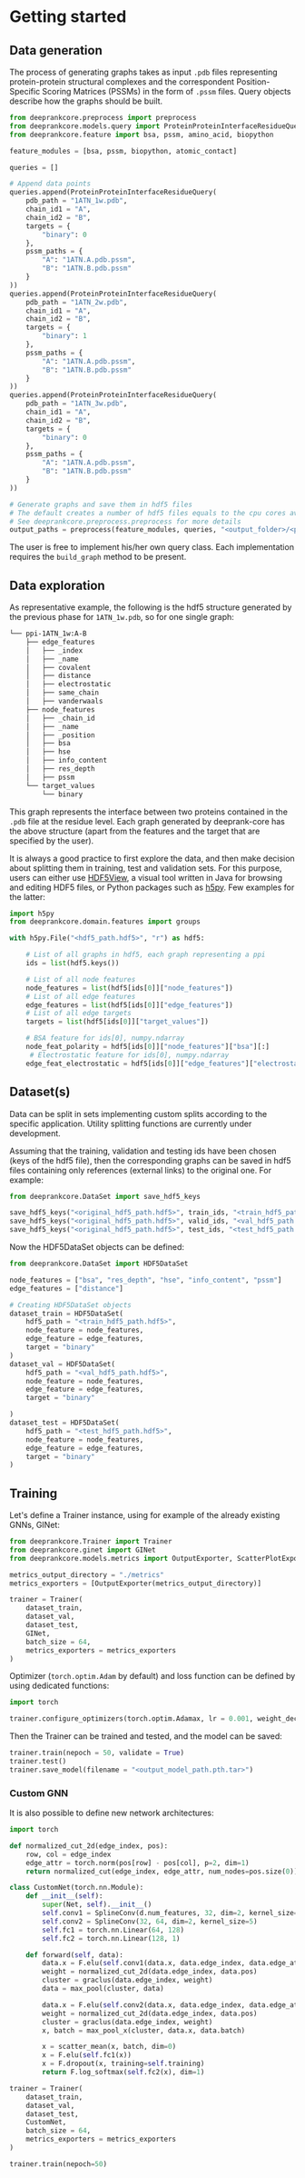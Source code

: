 # Getting started

## Data generation

The process of generating graphs takes as input `.pdb` files representing protein-protein structural complexes and the correspondent Position-Specific Scoring Matrices (PSSMs) in the form of `.pssm` files. Query objects describe how the graphs should be built.

```python
from deeprankcore.preprocess import preprocess
from deeprankcore.models.query import ProteinProteinInterfaceResidueQuery
from deeprankcore.feature import bsa, pssm, amino_acid, biopython

feature_modules = [bsa, pssm, biopython, atomic_contact]

queries = []

# Append data points
queries.append(ProteinProteinInterfaceResidueQuery(
    pdb_path = "1ATN_1w.pdb",
    chain_id1 = "A",
    chain_id2 = "B",
    targets = {
        "binary": 0
    },
    pssm_paths = {
        "A": "1ATN.A.pdb.pssm",
        "B": "1ATN.B.pdb.pssm"
    }
))
queries.append(ProteinProteinInterfaceResidueQuery(
    pdb_path = "1ATN_2w.pdb",
    chain_id1 = "A",
    chain_id2 = "B",
    targets = {
        "binary": 1
    },
    pssm_paths = {
        "A": "1ATN.A.pdb.pssm",
        "B": "1ATN.B.pdb.pssm"
    }
))
queries.append(ProteinProteinInterfaceResidueQuery(
    pdb_path = "1ATN_3w.pdb",
    chain_id1 = "A",
    chain_id2 = "B",
    targets = {
        "binary": 0
    },
    pssm_paths = {
        "A": "1ATN.A.pdb.pssm",
        "B": "1ATN.B.pdb.pssm"
    }
))

# Generate graphs and save them in hdf5 files
# The default creates a number of hdf5 files equals to the cpu cores available
# See deeprankcore.preprocess.preprocess for more details
output_paths = preprocess(feature_modules, queries, "<output_folder>/<prefix_for_outputs>")

```

The user is free to implement his/her own query class. Each implementation requires the `build_graph` method to be present.

## Data exploration

As representative example, the following is the hdf5 structure generated by the previous phase for `1ATN_1w.pdb`, so for one single graph:

```bash
└── ppi-1ATN_1w:A-B
    ├── edge_features
    │   ├── _index
    │   ├── _name
    │   ├── covalent
    │   ├── distance
    │   ├── electrostatic
    │   ├── same_chain
    │   ├── vanderwaals
    ├── node_features
    │   ├── _chain_id
    │   ├── _name
    │   ├── _position
    │   ├── bsa
    │   ├── hse
    │   ├── info_content
    │   ├── res_depth
    │   ├── pssm
    └── target_values
        └── binary

```

This graph represents the interface between two proteins contained in the `.pdb` file at the residue level. Each graph generated by deeprank-core has the above structure (apart from the features and the target that are specified by the user). 

It is always a good practice to first explore the data, and then make decision about splitting them in training, test and validation sets. For this purpose, users can either use [HDF5View](https://www.hdfgroup.org/downloads/hdfview/), a visual tool written in Java for browsing and editing HDF5 files, or Python packages such as [h5py](https://docs.h5py.org/en/stable/). Few examples for the latter:

```python
import h5py
from deeprankcore.domain.features import groups

with h5py.File("<hdf5_path.hdf5>", "r") as hdf5:

    # List of all graphs in hdf5, each graph representing a ppi
    ids = list(hdf5.keys())

    # List of all node features
    node_features = list(hdf5[ids[0]]["node_features"]) 
    # List of all edge features
    edge_features = list(hdf5[ids[0]]["edge_features"])
    # List of all edge targets
    targets = list(hdf5[ids[0]]["target_values"])

    # BSA feature for ids[0], numpy.ndarray
    node_feat_polarity = hdf5[ids[0]]["node_features"]["bsa"][:] 
     # Electrostatic feature for ids[0], numpy.ndarray
    edge_feat_electrostatic = hdf5[ids[0]]["edge_features"]["electrostatic"][:]
```

## Dataset(s)

Data can be split in sets implementing custom splits according to the specific application. Utility splitting functions are currently under development.

Assuming that the training, validation and testing ids have been chosen (keys of the hdf5 file), then the corresponding graphs can be saved in hdf5 files containing only references (external links) to the original one. For example:

```python
from deeprankcore.DataSet import save_hdf5_keys

save_hdf5_keys("<original_hdf5_path.hdf5>", train_ids, "<train_hdf5_path.hdf5>")
save_hdf5_keys("<original_hdf5_path.hdf5>", valid_ids, "<val_hdf5_path.hdf5>")
save_hdf5_keys("<original_hdf5_path.hdf5>", test_ids, "<test_hdf5_path.hdf5>")
```

Now the HDF5DataSet objects can be defined:

```python
from deeprankcore.DataSet import HDF5DataSet

node_features = ["bsa", "res_depth", "hse", "info_content", "pssm"]
edge_features = ["distance"]

# Creating HDF5DataSet objects
dataset_train = HDF5DataSet(
    hdf5_path = "<train_hdf5_path.hdf5>",
    node_feature = node_features,
    edge_feature = edge_features,
    target = "binary"
)
dataset_val = HDF5DataSet(
    hdf5_path = "<val_hdf5_path.hdf5>",
    node_feature = node_features,
    edge_feature = edge_features,
    target = "binary"

)
dataset_test = HDF5DataSet(
    hdf5_path = "<test_hdf5_path.hdf5>",
    node_feature = node_features,
    edge_feature = edge_features,
    target = "binary"
)
```

## Training

Let's define a Trainer instance, using for example of the already existing GNNs, GINet:

```python
from deeprankcore.Trainer import Trainer
from deeprankcore.ginet import GINet
from deeprankcore.models.metrics import OutputExporter, ScatterPlotExporter

metrics_output_directory = "./metrics"
metrics_exporters = [OutputExporter(metrics_output_directory)]

trainer = Trainer(
    dataset_train,
    dataset_val,
    dataset_test,
    GINet,
    batch_size = 64,
    metrics_exporters = metrics_exporters
)

```

Optimizer (`torch.optim.Adam` by default) and loss function can be defined by using dedicated functions:

```python
import torch

trainer.configure_optimizers(torch.optim.Adamax, lr = 0.001, weight_decay = 1e-04)

```

Then the Trainer can be trained and tested, and the model can be saved:

```python
trainer.train(nepoch = 50, validate = True)
trainer.test()
trainer.save_model(filename = "<output_model_path.pth.tar>")

```

### Custom GNN

It is also possible to define new network architectures:

```python
import torch 

def normalized_cut_2d(edge_index, pos):
    row, col = edge_index
    edge_attr = torch.norm(pos[row] - pos[col], p=2, dim=1)
    return normalized_cut(edge_index, edge_attr, num_nodes=pos.size(0))

class CustomNet(torch.nn.Module):
    def __init__(self):
        super(Net, self).__init__()
        self.conv1 = SplineConv(d.num_features, 32, dim=2, kernel_size=5)
        self.conv2 = SplineConv(32, 64, dim=2, kernel_size=5)
        self.fc1 = torch.nn.Linear(64, 128)
        self.fc2 = torch.nn.Linear(128, 1)

    def forward(self, data):
        data.x = F.elu(self.conv1(data.x, data.edge_index, data.edge_attr))
        weight = normalized_cut_2d(data.edge_index, data.pos)
        cluster = graclus(data.edge_index, weight)
        data = max_pool(cluster, data)

        data.x = F.elu(self.conv2(data.x, data.edge_index, data.edge_attr))
        weight = normalized_cut_2d(data.edge_index, data.pos)
        cluster = graclus(data.edge_index, weight)
        x, batch = max_pool_x(cluster, data.x, data.batch)

        x = scatter_mean(x, batch, dim=0)
        x = F.elu(self.fc1(x))
        x = F.dropout(x, training=self.training)
        return F.log_softmax(self.fc2(x), dim=1)

trainer = Trainer(
    dataset_train,
    dataset_val,
    dataset_test,
    CustomNet,
    batch_size = 64,
    metrics_exporters = metrics_exporters
)

trainer.train(nepoch=50)

```